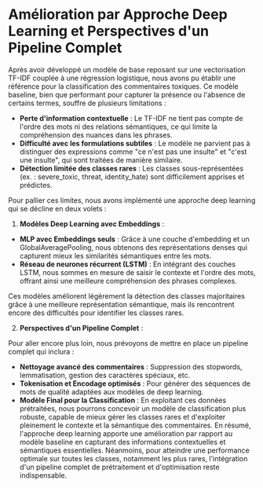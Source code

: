 # Amélioration par Approche Deep Learning et Perspectives d'un Pipeline Complet

Après avoir développé un modèle de base reposant sur une vectorisation TF-IDF couplée à une régression logistique, nous avons pu établir une référence pour la classification des commentaires toxiques. Ce modèle baseline, bien que performant pour capturer la présence ou l'absence de certains termes, souffre de plusieurs limitations :

- **Perte d'information contextuelle** : Le TF-IDF ne tient pas compte de l'ordre des mots ni des relations sémantiques, ce qui limite la compréhension des nuances dans les phrases.
- **Difficulté avec les formulations subtiles** : Le modèle ne parvient pas à distinguer des expressions comme "ce n'est pas une insulte" et "c'est une insulte", qui sont traitées de manière similaire.
- **Détection limitée des classes rares** : Les classes sous-représentées (ex. : severe_toxic, threat, identity_hate) sont difficilement apprises et prédictes.

Pour pallier ces limites, nous avons implémenté une approche deep learning qui se décline en deux volets :

1. **Modèles Deep Learning avec Embeddings** :
- **MLP avec Embeddings seuls** : Grâce à une couche d'embedding et un GlobalAveragePooling, nous obtenons des représentations denses qui capturent mieux les similarités sémantiques entre les mots.
- **Réseau de neurones récurrent (LSTM)** : En intégrant des couches LSTM, nous sommes en mesure de saisir le contexte et l'ordre des mots, offrant ainsi une meilleure compréhension des phrases complexes.

Ces modèles améliorent légèrement la détection des classes majoritaires grâce à une meilleure représentation sémantique, mais ils rencontrent encore des difficultés pour identifier les classes rares.

2. **Perspectives d'un Pipeline Complet** :

Pour aller encore plus loin, nous prévoyons de mettre en place un pipeline complet qui inclura :
- **Nettoyage avancé des commentaires** : Suppression des stopwords, lemmatisation, gestion des caractères spéciaux, etc.
- **Tokenisation et Encodage optimisés** : Pour générer des séquences de mots de qualité adaptées aux modèles de deep learning.
- **Modèle Final pour la Classification** : En exploitant ces données prétraitées, nous pourrons concevoir un modèle de classification plus robuste, capable de mieux gérer les classes rares et d'exploiter pleinement le contexte et la sémantique des commentaires.
En résumé, l'approche deep learning apporte une amélioration par rapport au modèle baseline en capturant des informations contextuelles et sémantiques essentielles. Néanmoins, pour atteindre une performance optimale sur toutes les classes, notamment les plus rares, l'intégration d'un pipeline complet de prétraitement et d'optimisation reste indispensable.
